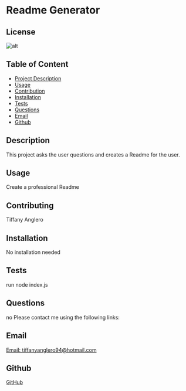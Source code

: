 # Readme Generator
 ## License
![alt](https://img.shields.io/badge/License--blue)
          
## Table of Content 
- [Project Description](#Description)
- [Usage](#Usage)
- [Contribution](#Contribution)
- [Installation](#Installation)
- [Tests](#Tests)
- [Questions](#Questions)
- [Email](#Email)
- [Github](#Github)
## Description
This project asks the user questions and creates a Readme for the user.
## Usage
Create a professional Readme
## Contributing
Tiffany Anglero
## Installation
No installation needed
## Tests
run node index.js
## Questions 
no
Please contact me using the following links:
## Email
[Email: tiffanyanglero94@hotmail.com](mailto:tiffanyanglero94@hotmail.com)
## Github
[GitHub](https://github.com/https://github.com/tanglero4?tab=repositories)    
